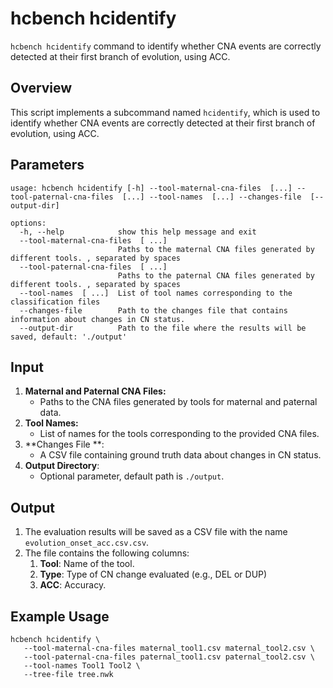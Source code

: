 # hcbench hcidentify

`hcbench hcidentify` command to identify whether CNA events are correctly detected at their first branch of evolution, using ACC.



## Overview

This script implements a subcommand named `hcidentify`, which is used to identify whether CNA events are correctly detected at their first branch of evolution, using ACC.

## Parameters
```shell
usage: hcbench hcidentify [-h] --tool-maternal-cna-files  [...] --tool-paternal-cna-files  [...] --tool-names  [...] --changes-file  [--output-dir]

options:
  -h, --help            show this help message and exit
  --tool-maternal-cna-files  [ ...]
                        Paths to the maternal CNA files generated by different tools. , separated by spaces
  --tool-paternal-cna-files  [ ...]
                        Paths to the paternal CNA files generated by different tools. , separated by spaces
  --tool-names  [ ...]  List of tool names corresponding to the classification files
  --changes-file        Path to the changes file that contains information about changes in CN status.
  --output-dir          Path to the file where the results will be saved, default: './output'
```

## Input

1. **Maternal and Paternal CNA Files:**
   - Paths to the CNA files generated by tools for maternal and paternal data.
2. **Tool Names:**
   - List of names for the tools corresponding to the provided CNA files.
3. **Changes File **:
   - A CSV file containing ground truth data about changes in CN status.
4. **Output Directory**:
   - Optional parameter, default path is `./output`.


## Output

1. The evaluation results will be saved as a CSV file with the name `evolution_onset_acc.csv.csv`.
2. The file contains the following columns:
    1. **Tool**: Name of the tool.
    2. **Type**: Type of CN change evaluated (e.g., DEL or DUP)
    3. **ACC**: Accuracy.


## Example Usage

```shell
hcbench hcidentify \
   --tool-maternal-cna-files maternal_tool1.csv maternal_tool2.csv \
   --tool-paternal-cna-files paternal_tool1.csv paternal_tool2.csv \
   --tool-names Tool1 Tool2 \
   --tree-file tree.nwk 
```